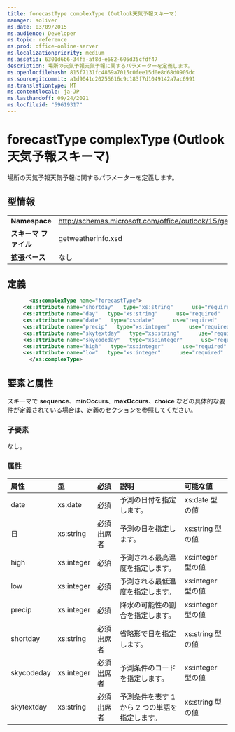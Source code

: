 ```yaml
---
title: forecastType complexType (Outlook天気予報スキーマ)
manager: soliver
ms.date: 03/09/2015
ms.audience: Developer
ms.topic: reference
ms.prod: office-online-server
ms.localizationpriority: medium
ms.assetid: 6301d6b6-34fa-af8d-e682-605d35cfdf47
description: 場所の天気予報天気予報に関するパラメーターを定義します。
ms.openlocfilehash: 815f7131fc4869a7015c0fee15d0e8d68d0905dc
ms.sourcegitcommit: a1d9041c20256616c9c183f7d1049142a7ac6991
ms.translationtype: MT
ms.contentlocale: ja-JP
ms.lasthandoff: 09/24/2021
ms.locfileid: "59619317"
---
```

# <a name="forecasttype-complextype-outlook-weather-information-schema"></a>forecastType complexType (Outlook天気予報スキーマ)

場所の天気予報天気予報に関するパラメーターを定義します。
  
## <a name="type-information"></a>型情報

|||
|:-----|:-----|
|**Namespace** <br/> |http://schemas.microsoft.com/office/outlook/15/getweatherinfo.xsd  <br/> |
|**スキーマ ファイル** <br/> |getweatherinfo.xsd  <br/> |
|**拡張ベース** <br/> |なし  <br/> |
   
## <a name="definition"></a>定義

```XML
       <xs:complexType name="forecastType">
     <xs:attribute name="shortday"   type="xs:string"      use="required"     />
     <xs:attribute name="day"   type="xs:string"      use="required"     />
     <xs:attribute name="date"   type="xs:date"      use="required"     />
     <xs:attribute name="precip"   type="xs:integer"      use="required"     />
     <xs:attribute name="skytextday"   type="xs:string"      use="required"     />
     <xs:attribute name="skycodeday"   type="xs:integer"      use="required"     />
     <xs:attribute name="high"   type="xs:integer"      use="required"     />
     <xs:attribute name="low"   type="xs:integer"      use="required"     />
       </xs:complexType>

```

## <a name="elements-and-attributes"></a>要素と属性

スキーマで **sequence**、**minOccurs**、**maxOccurs**、**choice** などの具体的な要件が定義されている場合は、定義のセクションを参照してください。 
  
### <a name="child-elements"></a>子要素

なし。
  
### <a name="attributes"></a>属性

|**属性**|**型**|**必須**|**説明**|**可能な値**|
|:-----|:-----|:-----|:-----|:-----|
|date  <br/> |xs:date  <br/> |必須  <br/> |予測の日付を指定します。  <br/> |xs:date 型の値  <br/> |
|日  <br/> |xs:string  <br/> |必須出席者  <br/> |予測の日を指定します。  <br/> |xs:string 型の値  <br/> |
|high  <br/> |xs:integer  <br/> |必須  <br/> |予測される最高温度を指定します。  <br/> |xs:integer 型の値  <br/> |
|low  <br/> |xs:integer  <br/> |必須  <br/> |予測される最低温度を指定します。  <br/> |xs:integer 型の値  <br/> |
|precip  <br/> |xs:integer  <br/> |必須  <br/> |降水の可能性の割合を指定します。  <br/> |xs:integer 型の値  <br/> |
|shortday  <br/> |xs:string  <br/> |必須出席者  <br/> |省略形で日を指定します。  <br/> |xs:string 型の値  <br/> |
|skycodeday  <br/> |xs:integer  <br/> |必須出席者  <br/> |予測条件のコードを指定します。  <br/> |xs:integer 型の値  <br/> |
|skytextday  <br/> |xs:string  <br/> |必須出席者  <br/> |予測条件を表す 1 から 2 つの単語を指定します。  <br/> |xs:string 型の値  <br/> |
   

